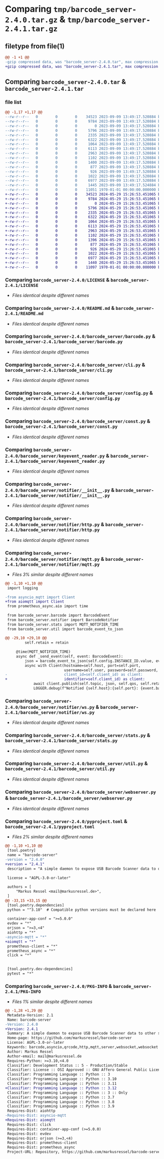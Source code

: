 # Comparing `tmp/barcode_server-2.4.0.tar.gz` & `tmp/barcode_server-2.4.1.tar.gz`

## filetype from file(1)

```diff
@@ -1 +1 @@
-gzip compressed data, was "barcode_server-2.4.0.tar", max compression
+gzip compressed data, was "barcode_server-2.4.1.tar", max compression
```

## Comparing `barcode_server-2.4.0.tar` & `barcode_server-2.4.1.tar`

### file list

```diff
@@ -1,17 +1,17 @@
--rw-r--r--   0        0        0    34523 2023-09-09 13:49:17.520884 barcode_server-2.4.0/LICENSE
--rw-r--r--   0        0        0     9784 2023-09-09 13:49:17.520884 barcode_server-2.4.0/README.md
--rw-r--r--   0        0        0        0 2023-09-09 13:49:17.520884 barcode_server-2.4.0/barcode_server/__init__.py
--rw-r--r--   0        0        0     5796 2023-09-09 13:49:17.520884 barcode_server-2.4.0/barcode_server/barcode.py
--rw-r--r--   0        0        0     2335 2023-09-09 13:49:17.520884 barcode_server-2.4.0/barcode_server/cli.py
--rw-r--r--   0        0        0     6322 2023-09-09 13:49:17.520884 barcode_server-2.4.0/barcode_server/config.py
--rw-r--r--   0        0        0     1064 2023-09-09 13:49:17.520884 barcode_server-2.4.0/barcode_server/const.py
--rw-r--r--   0        0        0     6113 2023-09-09 13:49:17.520884 barcode_server-2.4.0/barcode_server/keyevent_reader.py
--rw-r--r--   0        0        0     2963 2023-09-09 13:49:17.520884 barcode_server-2.4.0/barcode_server/notifier/__init__.py
--rw-r--r--   0        0        0     1102 2023-09-09 13:49:17.520884 barcode_server-2.4.0/barcode_server/notifier/http.py
--rw-r--r--   0        0        0     1400 2023-09-09 13:49:17.520884 barcode_server-2.4.0/barcode_server/notifier/mqtt.py
--rw-r--r--   0        0        0      877 2023-09-09 13:49:17.520884 barcode_server-2.4.0/barcode_server/notifier/ws.py
--rw-r--r--   0        0        0      926 2023-09-09 13:49:17.520884 barcode_server-2.4.0/barcode_server/stats.py
--rw-r--r--   0        0        0     1022 2023-09-09 13:49:17.520884 barcode_server-2.4.0/barcode_server/util.py
--rw-r--r--   0        0        0     6977 2023-09-09 13:49:17.520884 barcode_server-2.4.0/barcode_server/webserver.py
--rw-r--r--   0        0        0     1445 2023-09-09 13:49:17.524884 barcode_server-2.4.0/pyproject.toml
--rw-r--r--   0        0        0    11051 1970-01-01 00:00:00.000000 barcode_server-2.4.0/PKG-INFO
+-rw-r--r--   0        0        0    34523 2024-05-29 15:26:53.451065 barcode_server-2.4.1/LICENSE
+-rw-r--r--   0        0        0     9784 2024-05-29 15:26:53.451065 barcode_server-2.4.1/README.md
+-rw-r--r--   0        0        0        0 2024-05-29 15:26:53.451065 barcode_server-2.4.1/barcode_server/__init__.py
+-rw-r--r--   0        0        0     5796 2024-05-29 15:26:53.451065 barcode_server-2.4.1/barcode_server/barcode.py
+-rw-r--r--   0        0        0     2335 2024-05-29 15:26:53.451065 barcode_server-2.4.1/barcode_server/cli.py
+-rw-r--r--   0        0        0     6322 2024-05-29 15:26:53.451065 barcode_server-2.4.1/barcode_server/config.py
+-rw-r--r--   0        0        0     1064 2024-05-29 15:26:53.451065 barcode_server-2.4.1/barcode_server/const.py
+-rw-r--r--   0        0        0     6113 2024-05-29 15:26:53.451065 barcode_server-2.4.1/barcode_server/keyevent_reader.py
+-rw-r--r--   0        0        0     2963 2024-05-29 15:26:53.451065 barcode_server-2.4.1/barcode_server/notifier/__init__.py
+-rw-r--r--   0        0        0     1102 2024-05-29 15:26:53.451065 barcode_server-2.4.1/barcode_server/notifier/http.py
+-rw-r--r--   0        0        0     1396 2024-05-29 15:26:53.451065 barcode_server-2.4.1/barcode_server/notifier/mqtt.py
+-rw-r--r--   0        0        0      877 2024-05-29 15:26:53.451065 barcode_server-2.4.1/barcode_server/notifier/ws.py
+-rw-r--r--   0        0        0      926 2024-05-29 15:26:53.451065 barcode_server-2.4.1/barcode_server/stats.py
+-rw-r--r--   0        0        0     1022 2024-05-29 15:26:53.451065 barcode_server-2.4.1/barcode_server/util.py
+-rw-r--r--   0        0        0     6977 2024-05-29 15:26:53.451065 barcode_server-2.4.1/barcode_server/webserver.py
+-rw-r--r--   0        0        0     1440 2024-05-29 15:26:53.451065 barcode_server-2.4.1/pyproject.toml
+-rw-r--r--   0        0        0    11097 1970-01-01 00:00:00.000000 barcode_server-2.4.1/PKG-INFO
```

### Comparing `barcode_server-2.4.0/LICENSE` & `barcode_server-2.4.1/LICENSE`

 * *Files identical despite different names*

### Comparing `barcode_server-2.4.0/README.md` & `barcode_server-2.4.1/README.md`

 * *Files identical despite different names*

### Comparing `barcode_server-2.4.0/barcode_server/barcode.py` & `barcode_server-2.4.1/barcode_server/barcode.py`

 * *Files identical despite different names*

### Comparing `barcode_server-2.4.0/barcode_server/cli.py` & `barcode_server-2.4.1/barcode_server/cli.py`

 * *Files identical despite different names*

### Comparing `barcode_server-2.4.0/barcode_server/config.py` & `barcode_server-2.4.1/barcode_server/config.py`

 * *Files identical despite different names*

### Comparing `barcode_server-2.4.0/barcode_server/const.py` & `barcode_server-2.4.1/barcode_server/const.py`

 * *Files identical despite different names*

### Comparing `barcode_server-2.4.0/barcode_server/keyevent_reader.py` & `barcode_server-2.4.1/barcode_server/keyevent_reader.py`

 * *Files identical despite different names*

### Comparing `barcode_server-2.4.0/barcode_server/notifier/__init__.py` & `barcode_server-2.4.1/barcode_server/notifier/__init__.py`

 * *Files identical despite different names*

### Comparing `barcode_server-2.4.0/barcode_server/notifier/http.py` & `barcode_server-2.4.1/barcode_server/notifier/http.py`

 * *Files identical despite different names*

### Comparing `barcode_server-2.4.0/barcode_server/notifier/mqtt.py` & `barcode_server-2.4.1/barcode_server/notifier/mqtt.py`

 * *Files 3% similar despite different names*

```diff
@@ -1,10 +1,10 @@
 import logging
 
-from asyncio_mqtt import Client
+from aiomqtt import Client
 from prometheus_async.aio import time
 
 from barcode_server.barcode import BarcodeEvent
 from barcode_server.notifier import BarcodeNotifier
 from barcode_server.stats import MQTT_NOTIFIER_TIME
 from barcode_server.util import barcode_event_to_json
 
@@ -29,10 +29,10 @@
         self.retain = retain
 
     @time(MQTT_NOTIFIER_TIME)
     async def _send_event(self, event: BarcodeEvent):
         json = barcode_event_to_json(self.config.INSTANCE_ID.value, event)
         async with Client(hostname=self.host, port=self.port,
                           username=self.user, password=self.password,
-                          client_id=self.client_id) as client:
+                          identifier=self.client_id) as client:
             await client.publish(self.topic, json, self.qos, self.retain)
             LOGGER.debug(f"Notified {self.host}:{self.port}: {event.barcode}")
```

### Comparing `barcode_server-2.4.0/barcode_server/notifier/ws.py` & `barcode_server-2.4.1/barcode_server/notifier/ws.py`

 * *Files identical despite different names*

### Comparing `barcode_server-2.4.0/barcode_server/stats.py` & `barcode_server-2.4.1/barcode_server/stats.py`

 * *Files identical despite different names*

### Comparing `barcode_server-2.4.0/barcode_server/util.py` & `barcode_server-2.4.1/barcode_server/util.py`

 * *Files identical despite different names*

### Comparing `barcode_server-2.4.0/barcode_server/webserver.py` & `barcode_server-2.4.1/barcode_server/webserver.py`

 * *Files identical despite different names*

### Comparing `barcode_server-2.4.0/pyproject.toml` & `barcode_server-2.4.1/pyproject.toml`

 * *Files 2% similar despite different names*

```diff
@@ -1,10 +1,10 @@
 [tool.poetry]
 name = "barcode-server"
-version = "2.4.0"
+version = "2.4.1"
 description = "A simple daemon to expose USB Barcode Scanner data to other services using Websockets, Webhooks or MQTT."
 
 license = "AGPL-3.0-or-later"
 
 authors = [
     "Markus Ressel <mail@markusressel.de>",
 ]
@@ -33,15 +33,15 @@
 [tool.poetry.dependencies]
 python = "^3.10"  # Compatible python versions must be declared here
 
 container-app-conf = ">=5.0.0"
 evdev = "*"
 orjson = ">=3,<4"
 aiohttp = "*"
-asyncio-mqtt = "*"
+aiomqtt = "*"
 prometheus-client = "*"
 prometheus_async = "*"
 click = "*"
 
 
 [tool.poetry.dev-dependencies]
 pytest = "*"
```

### Comparing `barcode_server-2.4.0/PKG-INFO` & `barcode_server-2.4.1/PKG-INFO`

 * *Files 1% similar despite different names*

```diff
@@ -1,28 +1,29 @@
 Metadata-Version: 2.1
 Name: barcode-server
-Version: 2.4.0
+Version: 2.4.1
 Summary: A simple daemon to expose USB Barcode Scanner data to other services using Websockets, Webhooks or MQTT.
 Home-page: https://github.com/markusressel/barcode-server
 License: AGPL-3.0-or-later
 Keywords: barcode,asyncio,qrcode,http,mqtt,server,websocket,websocket
 Author: Markus Ressel
 Author-email: mail@markusressel.de
 Requires-Python: >=3.10,<4.0
 Classifier: Development Status :: 5 - Production/Stable
 Classifier: License :: OSI Approved :: GNU Affero General Public License v3 or later (AGPLv3+)
 Classifier: Programming Language :: Python :: 3
 Classifier: Programming Language :: Python :: 3.10
 Classifier: Programming Language :: Python :: 3.11
+Classifier: Programming Language :: Python :: 3.12
 Classifier: Programming Language :: Python :: 3 :: Only
 Classifier: Programming Language :: Python :: 3.7
 Classifier: Programming Language :: Python :: 3.8
 Classifier: Programming Language :: Python :: 3.9
 Requires-Dist: aiohttp
-Requires-Dist: asyncio-mqtt
+Requires-Dist: aiomqtt
 Requires-Dist: click
 Requires-Dist: container-app-conf (>=5.0.0)
 Requires-Dist: evdev
 Requires-Dist: orjson (>=3,<4)
 Requires-Dist: prometheus-client
 Requires-Dist: prometheus_async
 Project-URL: Repository, https://github.com/markusressel/barcode-server
```

